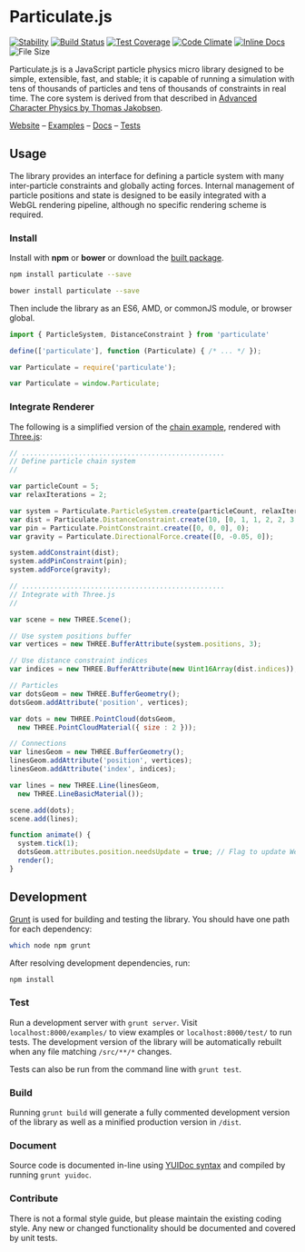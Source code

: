 # Particulate.js

[![Stability][stability-image]][stability-url]
[![Build Status][travis-image]][travis-url]
[![Test Coverage][coveralls-image]][coveralls-url]
[![Code Climate][climate-image]][climate-url]
[![Inline Docs][docs-image]][docs-url]
![File Size][size-image]

Particulate.js is a JavaScript particle physics micro library designed to be simple, extensible, fast, and stable;
it is capable of running a simulation with tens of thousands of particles and tens of thousands of constraints in real time.
The core system is derived from that described in [Advanced Character Physics by Thomas Jakobsen][adv-phys-url].

[Website](http://particulatejs.org) –
[Examples](http://particulatejs.org/examples/) –
[Docs](http://particulatejs.org/docs/) –
[Tests](http://particulatejs.org/test/)

## Usage

The library provides an interface for defining a particle system with many inter-particle constraints
and globally acting forces. Internal management of particle positions and state is designed to be easily integrated
with a WebGL rendering pipeline, although no specific rendering scheme is required.

### Install

Install with **npm** or **bower** or download the [built package][dist-url].

```sh
npm install particulate --save
```

```sh
bower install particulate --save
```

Then include the library as an ES6, AMD, or commonJS module, or browser global.

```js
import { ParticleSystem, DistanceConstraint } from 'particulate'
```

```js
define(['particulate'], function (Particulate) { /* ... */ });
```

```js
var Particulate = require('particulate');
```

```js
var Particulate = window.Particulate;
```

### Integrate Renderer

The following is a simplified version of the [chain example](http://particulatejs.org/examples/#chain/chain.html),
rendered with [Three.js][three-url]:

```js
// ..................................................
// Define particle chain system
//

var particleCount = 5;
var relaxIterations = 2;

var system = Particulate.ParticleSystem.create(particleCount, relaxIterations);
var dist = Particulate.DistanceConstraint.create(10, [0, 1, 1, 2, 2, 3, 3, 4]);
var pin = Particulate.PointConstraint.create([0, 0, 0], 0);
var gravity = Particulate.DirectionalForce.create([0, -0.05, 0]);

system.addConstraint(dist);
system.addPinConstraint(pin);
system.addForce(gravity);

// ..................................................
// Integrate with Three.js
//

var scene = new THREE.Scene();

// Use system positions buffer
var vertices = new THREE.BufferAttribute(system.positions, 3);

// Use distance constraint indices
var indices = new THREE.BufferAttribute(new Uint16Array(dist.indices));

// Particles
var dotsGeom = new THREE.BufferGeometry();
dotsGeom.addAttribute('position', vertices);

var dots = new THREE.PointCloud(dotsGeom,
  new THREE.PointCloudMaterial({ size : 2 }));

// Connections
var linesGeom = new THREE.BufferGeometry();
linesGeom.addAttribute('position', vertices);
linesGeom.addAttribute('index', indices);

var lines = new THREE.Line(linesGeom,
  new THREE.LineBasicMaterial());

scene.add(dots);
scene.add(lines);

function animate() {
  system.tick(1);
  dotsGeom.attributes.position.needsUpdate = true; // Flag to update WebGL buffer
  render();
}
```

## Development

[Grunt][grunt-url] is used for building and testing the library.
You should have one path for each dependency:

```sh
which node npm grunt
```

After resolving development dependencies, run:

```sh
npm install
```

### Test

Run a development server with `grunt server`.
Visit `localhost:8000/examples/` to view examples or `localhost:8000/test/` to run tests.
The development version of the library will be automatically rebuilt when any file matching `/src/**/*` changes.

Tests can also be run from the command line with `grunt test`.

### Build

Running `grunt build` will generate a fully commented development version of the library as well as
a minified production version in `/dist`.

### Document

Source code is documented in-line using [YUIDoc syntax](http://yui.github.io/yuidoc/syntax/index.html)
and compiled by running `grunt yuidoc`.

### Contribute

There is not a formal style guide, but please maintain the existing coding style.
Any new or changed functionality should be documented and covered by unit tests.


[adv-phys-url]: http://web.archive.org/web/20080410171619/http://www.teknikus.dk/tj/gdc2001.htm
[dist-url]: http://particulatejs.org/dist/particulate.js
[three-url]: http://threejs.org
[grunt-url]: http://gruntjs.com/
[yuidoc-url]: http://yui.github.io/yuidoc/syntax/index.html

[stability-url]: https://nodejs.org/api/documentation.html#documentation_stability_index
[stability-image]: https://img.shields.io/badge/stability-experimental-orange.svg?style=flat-square
[travis-url]: https://travis-ci.org/jpweeks/particulate-js
[travis-image]: https://img.shields.io/travis/jpweeks/particulate-js/develop.svg?style=flat-square
[coveralls-url]: https://coveralls.io/r/jpweeks/particulate-js
[coveralls-image]: https://img.shields.io/coveralls/jpweeks/particulate-js/develop.svg?style=flat-square
[climate-url]: https://codeclimate.com/github/jpweeks/particulate-js/code
[climate-image]: https://img.shields.io/codeclimate/github/jpweeks/particulate-js.svg?style=flat-square
[docs-url]: https://inch-ci.org/github/jpweeks/particulate-js
[docs-image]: https://inch-ci.org/github/jpweeks/particulate-js.svg?branch=master&style=flat-square
[size-image]: https://badge-size.herokuapp.com/jpweeks/particulate-js/master/dist/particulate.min.js.svg?compression=gzip&style=flat-square
